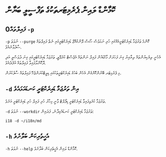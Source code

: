 # ކޮމާންޑް ލައިން ޕެރެމިޓަރތަކުގެ ތަފްސީލީ ބަޔާން

## 0ފައިލްތައް `-p`

`-p` ނުވަތަ `--purge` ކޮންމެ ތަރުޖަމާ ޑައިރެކްޓަރީއެއްގައި ހުރި ނަމަވެސް ސޯސް ލޭންގުއޭޖް ޑައިރެކްޓަރީގައި ނެތް ފައިލްތައް ސާފުވާނެއެވެ.

އެހެނީ ލިޔެކިޔުންތައް ލިޔާއިރު ގިނަ ފަހަރަށް މާކްޑައުން ފައިލް ނަންތައް އެޖެސްޓް ކުރެވޭތީ، ތަރުޖަމާ ޑައިރެކްޓަރީގައި ގިނަ ދުވަސްވީ އަދި ދޫކޮށްލާފައިވާ ފައިލްތައް އުފެދެއެވެ.

މި ޕެރެމިޓަރ ބޭނުންކޮށްގެން އެހެން ބަހުގެ ޑައިރެކްޓަރީތަކުގައި ޑިލީޓްކުރަންޖެހޭ ފައިލްތައް ސާފުކުރުން.

## `-d` އިން ތަރުޖަމާ ޑައިރެކްޓަރީ ކަނޑައަޅައެވެ

ތަރުޖަމާ ކުރެވިފައިވާ ޑައިރެކްޓަރީ ޑިފޯލްޓް ވާނީ މިހާރު ހުރި ފައިލް ހުރި ޑައިރެކްޓަރީ އަށެވެ.

`-d` ނުވަތަ `--workdir` ތަރުޖަމާ ޑައިރެކްޓަރީ ކަނޑައެޅިދާނެ، ފަދައިން:

```
i18 -d ~/i18n/md
```

## `-h` އެހީތެރިކަން ބަލާށެވެ

`-h` ނުވަތަ `--help` ކޮމާންޑް ލައިން އެހީތެރިކަން ބަލާށެވެ.